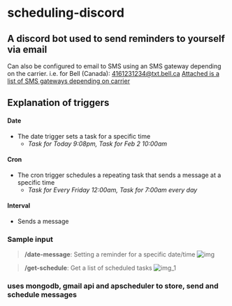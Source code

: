 # scheduling-discord

## A discord bot used to send reminders to yourself via  email
Can also be configured to email to SMS using an SMS gateway depending on the carrier. i.e. for Bell (Canada): 4161231234@txt.bell.ca 
[Attached is a list of SMS gateways depending on carrier](https://smsemailgateway.com/)

## Explanation of triggers
#### Date
- The date trigger sets a task for a specific time
    - *Task for Today 9:08pm, Task for Feb 2 10:00am*
    
#### Cron
- The cron trigger schedules a repeating task that sends a message at a specific time
    - *Task for Every Friday 12:00am, Task for 7:00am every day*
    

#### Interval
- Sends a message 

### Sample input

> **/date-message**: Setting a reminder for a specific date/time
![img](https://user-images.githubusercontent.com/70682032/106963676-f30f4780-670e-11eb-8819-9b475512dbae.png)
  
> **/get-schedule**: Get a list of scheduled tasks
![img_1](https://user-images.githubusercontent.com/70682032/106963691-f6a2ce80-670e-11eb-8b6a-31fe669b35e1.png)
### uses mongodb, gmail api and apscheduler to store, send and schedule messages
